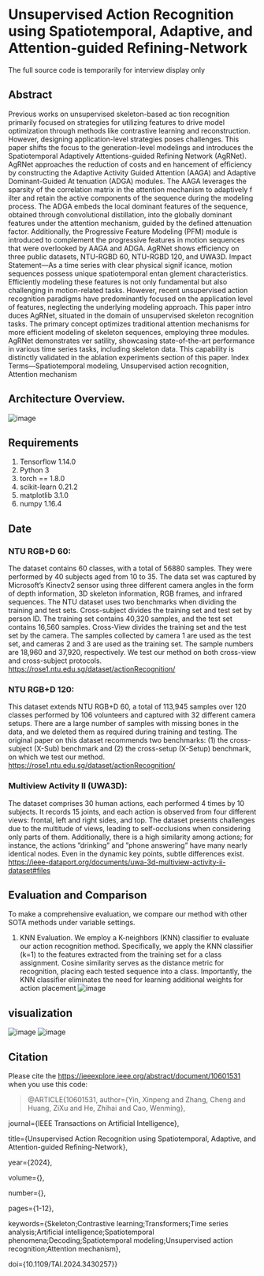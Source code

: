 # Unsupervised Action Recognition using Spatiotemporal, Adaptive, and Attention-guided Refining-Network
The full source code is temporarily for interview display only

## Abstract
Previous works on unsupervised skeleton-based ac
tion recognition primarily focused on strategies for utilizing
 features to drive model optimization through methods like
 contrastive learning and reconstruction. However, designing
 application-level strategies poses challenges. This paper shifts
 the focus to the generation-level modelings and introduces the
 Spatiotemporal Adaptively Attentions-guided Refining Network
 (AgRNet). AgRNet approaches the reduction of costs and en
hancement of efficiency by constructing the Adaptive Activity
Guided Attention (AAGA) and Adaptive Dominant-Guided At
tenuation (ADGA) modules. The AAGA leverages the sparsity of
 the correlation matrix in the attention mechanism to adaptively
 f
 ilter and retain the active components of the sequence during the
 modeling process. The ADGA embeds the local dominant features
 of the sequence, obtained through convolutional distillation, into
 the globally dominant features under the attention mechanism,
 guided by the defined attenuation factor. Additionally, the
 Progressive Feature Modeling (PFM) module is introduced to
 complement the progressive features in motion sequences that
 were overlooked by AAGA and ADGA. AgRNet shows efficiency
 on three public datasets, NTU-RGBD 60, NTU-RGBD 120, and
 UWA3D.
 Impact Statement—As a time series with clear physical signif
icance, motion sequences possess unique spatiotemporal entan
glement characteristics. Efficiently modeling these features is not
 only fundamental but also challenging in motion-related tasks.
 However, recent unsupervised action recognition paradigms have
 predominantly focused on the application level of features,
 neglecting the underlying modeling approach. This paper intro
duces AgRNet, situated in the domain of unsupervised skeleton
 recognition tasks. The primary concept optimizes traditional
 attention mechanisms for more efficient modeling of skeleton
 sequences, employing three modules. AgRNet demonstrates ver
satility, showcasing state-of-the-art performance in various time
series tasks, including skeleton data. This capability is distinctly
 validated in the ablation experiments section of this paper.
 Index Terms—Spatiotemporal modeling, Unsupervised action
 recognition, Attention mechanism
 
## Architecture Overview.
 ![image](https://github.com/user-attachments/assets/2228e747-9829-452a-9922-7ad53b24e01a)
 
## Requirements
1. Tensorflow 1.14.0
2. Python 3
3. torch == 1.8.0 
4. scikit-learn 0.21.2
5. matplotlib 3.1.0
6. numpy 1.16.4

## Date
### NTU RGB+D 60:
The dataset contains 60 classes, with a
total of 56880 samples. They were performed by 40 subjects
aged from 10 to 35. The data set was captured by Microsoft’s
Kinectv2 sensor using three different camera angles in the
form of depth information, 3D skeleton information, RGB
frames, and infrared sequences. The NTU dataset uses two
benchmarks when dividing the training and test sets. Cross-subject divides the training set and test set by person ID. The
training set contains 40,320 samples, and the test set contains
16,560 samples. Cross-View divides the training set and the
test set by the camera. The samples collected by camera 1
are used as the test set, and cameras 2 and 3 are used as
the training set. The sample numbers are 18,960 and 37,920,
respectively. We test our method on both cross-view and cross-subject protocols.
https://rose1.ntu.edu.sg/dataset/actionRecognition/

### NTU RGB+D 120: 
This dataset extends NTU RGB+D 60,
a total of 113,945 samples over 120 classes performed by
106 volunteers and captured with 32 different camera setups.
There are a large number of samples with missing bones in
the data, and we deleted them as required during training and
testing. The original paper on this dataset recommends two
benchmarks: (1) the cross-subject (X-Sub) benchmark and (2)
the cross-setup (X-Setup) benchmark, on which we test our
method.
https://rose1.ntu.edu.sg/dataset/actionRecognition/

### Multiview Activity II (UWA3D):
The dataset comprises
30 human actions, each performed 4 times by 10 subjects.
It records 15 joints, and each action is observed from four
different views: frontal, left and right sides, and top. The
dataset presents challenges due to the multitude of views,
leading to self-occlusions when considering only parts of them.
Additionally, there is a high similarity among actions; for
instance, the actions ”drinking” and ”phone answering” have
many nearly identical nodes. Even in the dynamic key points,
subtle differences exist.
https://ieee-dataport.org/documents/uwa-3d-multiview-activity-ii-dataset#files

## Evaluation and Comparison
To make a comprehensive evaluation, we compare our
method with other SOTA methods under variable settings.
1) KNN Evaluation. We employ a K-neighbors (KNN)
classifier to evaluate our action recognition method. Specifically, we apply the KNN classifier (k=1) to the features
extracted from the training set for a class assignment. Cosine
similarity serves as the distance metric for recognition, placing
each tested sequence into a class. Importantly, the KNN
classifier eliminates the need for learning additional weights
for action placement
![image](https://github.com/zhangchengyumiao/IEEE-Transactions/assets/125729198/a1301d87-8c8b-4ef2-9af2-8ca7e2f9cd08)

## visualization
![image](https://github.com/user-attachments/assets/7c465e7f-9f8c-47ae-8fc2-a355761b2e52)
![image](https://github.com/user-attachments/assets/7649d258-83b5-48c5-993e-c75b262d7683)

## Citation
Please cite the https://ieeexplore.ieee.org/abstract/document/10601531 when you use this code:

>@ARTICLE{10601531,
  author={Yin, Xinpeng and Zhang, Cheng and Huang, ZiXu and He, Zhihai and Cao, Wenming},
>
  journal={IEEE Transactions on Artificial Intelligence},  
  
  title={Unsupervised Action Recognition using Spatiotemporal, Adaptive, and Attention-guided Refining-Network},  
  
  year={2024},   
  
  volume={},   
  
  number={},   
  
  pages={1-12},   
  
  keywords={Skeleton;Contrastive learning;Transformers;Time series analysis;Artificial intelligence;Spatiotemporal phenomena;Decoding;Spatiotemporal modeling;Unsupervised action recognition;Attention mechanism},   
  
  doi={10.1109/TAI.2024.3430257}}




